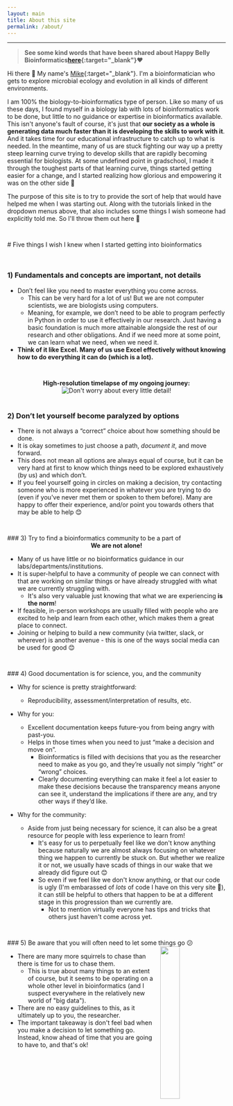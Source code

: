```yaml
---
layout: main
title: About this site
permalink: /about/
---
```


---

> **See some kind words that have been shared about Happy Belly Bioinformatics[here](/about/kind-words){:target="_blank"}**❤️ 

Hi there 🙂 My name's [Mike](https://twitter.com/AstrobioMike){:target="_blank"}. I'm a bioinformatician who gets to explore microbial ecology and evolution in all kinds of different environments. 

I am 100% the biology-to-bioinformatics type of person. Like so many of us these days, I found myself in a biology lab with lots of bioinformatics work to be done, but little to no guidance or expertise in bioinformatics available. This isn't anyone's fault of course, it's just that **our society as a whole is generating data much faster than it is developing the skills to work with it**. And it takes time for our educational infrastructure to catch up to what is needed. In the meantime, many of us are stuck fighting our way up a pretty steep learning curve trying to develop skills that are rapidly becoming essential for biologists. At some undefined point in gradschool, I made it through the toughest parts of that learning curve, things started getting easier for a change, and I started realizing how glorious and empowering it was on the other side 🙂 

The purpose of this site is to try to provide the sort of help that would have helped me when I was starting out. Along with the tutorials linked in the dropdown menus above, that also includes some things I wish someone had explicitly told me. So I'll throw them out here 🙂

<hr style="height:15px; visibility:hidden;" />
# Five things I wish I knew when I started getting into bioinformatics

<hr style="height:15px; visibility:hidden;" />

### 1) Fundamentals and concepts are important, not details
* Don’t feel like you need to master everything you come across.
	* This can be very hard for a lot of us! But we are not computer scientists, we are biologists using computers.
	* Meaning, for example, we don’t need to be able to program perfectly in Python in order to use it effectively in our research. Just having a basic foundation is much more attainable alongside the rest of our research and other obligations. And if we need more at some point, we can learn what we need, when we need it. 
* **Think of it like Excel. Many of us use Excel effectively without knowing how to do everything it can do (which is a lot).** 

<hr style="height:15px; visibility:hidden;" />
<center><b>High-resolution timelapse of my ongoing journey:</b></center>
<center><img src="../images/mike_philosophy2.png" title="Don't worry about every little detail!"></center>
<br>

### 2) Don’t let yourself become paralyzed by options
* There is not always a “correct” choice about how something should be done. 
* It is okay sometimes to just choose a path, *document it*, and move forward.
* This does not mean all options are always equal of course, but it can be very hard at first to know which things need to be explored exhaustively (by us) and which don’t.
* If you feel yourself going in circles on making a decision, try contacting someone who is more experienced in whatever you are trying to do (even if you've never met them or spoken to them before). Many are happy to offer their experience, and/or point you towards others that may be able to help 😊

<hr style="height:15px; visibility:hidden;" />
### 3) Try to find a bioinformatics community to be a part of

<center><b>We are not alone!</b></center>

* Many of us have little or no bioinformatics guidance in our labs/departments/institutions.
* It is super-helpful to have a community of people we can connect with that are working on similar things or have already struggled with what we are currently struggling with. 
	* It's also very valuable just knowing that what we are experiencing **is the norm**!
* If feasible, in-person workshops are usually filled with people who are excited to help and learn from each other, which makes them a great place to connect.
* Joining or helping to build a new community (via twitter, slack, or wherever) is another avenue - this is one of the ways social media can be used for good 😊

<hr style="height:15px; visibility:hidden;" />
### 4) Good documentation is for science, you, and the community

* Why for science is pretty straightforward:
	* Reproducibility, assessment/interpretation of results, etc.
* Why for you:
	* Excellent documentation keeps future-you from being angry with past-you.
	* Helps in those times when you need to just “make a decision and move on”.
		* Bioinformatics is filled with decisions that you as the researcher need to make as you go, and they’re usually not simply “right” or “wrong” choices.
		* Clearly documenting everything can make it feel a lot easier to make these decisions because the transparency means anyone can see it, understand the implications if there are any, and try other ways if they’d like.

* Why for the community:
	* Aside from just being necessary for science, it can also be a great resource for people with less experience to learn from!
		* It's easy for us to perpetually feel like we don't know anything because naturally we are almost always focusing on whatever thing we happen to currently be stuck on. But whether we realize it or not, we usually have scads of things in our wake that we already did figure out 😊
		* So even if we feel like we don't know anything, or that our code is ugly (I'm embarassed of *lots* of code I have on this very site 😬), it can still be helpful to others that happen to be at a different stage in this progression than we currently are. 
			* Not to mention virtually everyone has tips and tricks that others just haven't come across yet.

<hr style="height:15px; visibility:hidden;" />
### 5) Be aware that you will often need to let some things go 😕

<img src="../images/up-dog.png" width="30%" style="float: right; padding-left: 15px">

* There are many more squirrels to chase than there is time for us to chase them.
	* This is true about many things to an extent of course, but it seems to be operating on a whole other level in bioinformatics (and I suspect everywhere in the relatively new world of "big data").
* There are no easy guidelines to this, as it ultimately up to you, the researcher.
* The important takeaway is don't feel bad when you make a decision to let something go. Instead, know ahead of time that you are going to have to, and that's ok!

